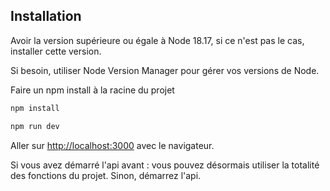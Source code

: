 ## Installation

Avoir la version supérieure ou égale à Node 18.17, si ce n'est pas le cas, installer cette version. 

Si besoin, utiliser Node Version Manager pour gérer vos versions de Node.

Faire un npm install à la racine du projet

```bash
npm install
```

```bash
npm run dev
```

Aller sur [http://localhost:3000](http://localhost:3000) avec le navigateur.

Si vous avez démarré l'api avant : vous pouvez désormais utiliser la totalité des fonctions du projet.
Sinon, démarrez l'api.
